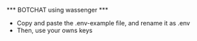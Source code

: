 *** BOTCHAT using wassenger ***

* Copy and paste the .env-example file, and rename it as .env
* Then, use your owns keys